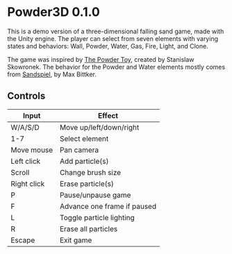 # Powder3D 0.1.0

This is a demo version of a three-dimensional falling sand game, made with the Unity engine. The player can select from seven elements with varying states and behaviors: Wall, Powder, Water, Gas, Fire, Light, and Clone.

The game was inspired by [The Powder Toy](https://github.com/The-Powder-Toy/The-Powder-Toy), created by Stanislaw Skowronek. The behavior for the Powder and Water elements mostly comes from [Sandspiel](https://github.com/maxbittker/sandspiel), by Max Bittker.

## Controls

| Input | Effect |
| - | - |
| W/A/S/D | Move up/left/down/right
| 1-7 | Select element
| Move mouse | Pan camera
| Left click | Add particle(s)
| Scroll | Change brush size
| Right click | Erase particle(s)
| P | Pause/unpause game
| F | Advance one frame if paused
| L | Toggle particle lighting
| R | Erase all particles
| Escape | Exit game